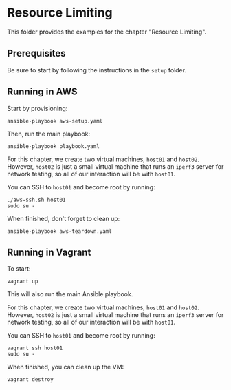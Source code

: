 # Resource Limiting

This folder provides the examples for the chapter "Resource Limiting".

## Prerequisites

Be sure to start by following the instructions in the `setup` folder.

## Running in AWS

Start by provisioning:

```
ansible-playbook aws-setup.yaml
```

Then, run the main playbook:

```
ansible-playbook playbook.yaml
```

For this chapter, we create two virtual machines, `host01` and `host02`.
However, `host02` is just a small virtual machine that runs an `iperf3`
server for network testing, so all of our interaction will be with `host01`.

You can SSH to `host01` and become root by running:

```
./aws-ssh.sh host01
sudo su -
```

When finished, don't forget to clean up:

```
ansible-playbook aws-teardown.yaml
```

## Running in Vagrant

To start:

```
vagrant up
```

This will also run the main Ansible playbook.

For this chapter, we create two virtual machines, `host01` and `host02`.
However, `host02` is just a small virtual machine that runs an `iperf3`
server for network testing, so all of our interaction will be with `host01`.

You can SSH to `host01` and become root by running:

```
vagrant ssh host01
sudo su -
```

When finished, you can clean up the VM:

```
vagrant destroy
```
